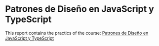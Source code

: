 # Patrones de Diseño en JavaScript y TypeScript

This report contains the practics of the course: [Patrones de Diseño en JavaScript y TypeScript](https://www.udemy.com/course/patrones-de-diseno-en-javascript-y-typescript/)
